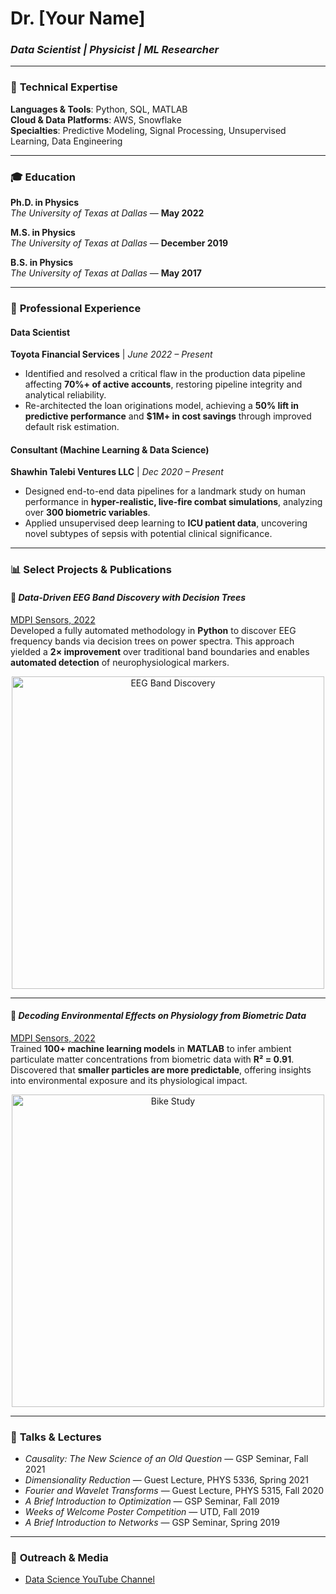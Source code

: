# **Dr. [Your Name]**  
### *Data Scientist | Physicist | ML Researcher*

---

### 🧠 **Technical Expertise**
**Languages & Tools**: Python, SQL, MATLAB  
**Cloud & Data Platforms**: AWS, Snowflake  
**Specialties**: Predictive Modeling, Signal Processing, Unsupervised Learning, Data Engineering  

---

### 🎓 **Education**

**Ph.D. in Physics**  
*The University of Texas at Dallas* — **May 2022**

**M.S. in Physics**  
*The University of Texas at Dallas* — **December 2019**

**B.S. in Physics**  
*The University of Texas at Dallas* — **May 2017**

---

### 💼 **Professional Experience**

#### **Data Scientist**  
**Toyota Financial Services** | *June 2022 – Present*  
- Identified and resolved a critical flaw in the production data pipeline affecting **70%+ of active accounts**, restoring pipeline integrity and analytical reliability.  
- Re-architected the loan originations model, achieving a **50% lift in predictive performance** and **$1M+ in cost savings** through improved default risk estimation.

#### **Consultant (Machine Learning & Data Science)**  
**Shawhin Talebi Ventures LLC** | *Dec 2020 – Present*  
- Designed end-to-end data pipelines for a landmark study on human performance in **hyper-realistic, live-fire combat simulations**, analyzing over **300 biometric variables**.  
- Applied unsupervised deep learning to **ICU patient data**, uncovering novel subtypes of sepsis with potential clinical significance.

---

### 📊 **Select Projects & Publications**

#### 📌 *Data-Driven EEG Band Discovery with Decision Trees*  
[MDPI Sensors, 2022](https://www.mdpi.com/1424-8220/22/8/3048)  
Developed a fully automated methodology in **Python** to discover EEG frequency bands via decision trees on power spectra. This approach yielded a **2× improvement** over traditional band boundaries and enables **automated detection** of neurophysiological markers.  

<div align="center">
  <img src="/assets/img/eeg_band_discovery.jpeg" alt="EEG Band Discovery" width="500"/>
</div>

---

#### 📌 *Decoding Environmental Effects on Physiology from Biometric Data*  
[MDPI Sensors, 2022](https://www.mdpi.com/1424-8220/22/11/4240)  
Trained **100+ machine learning models** in **MATLAB** to infer ambient particulate matter concentrations from biometric data with **R² = 0.91**. Discovered that **smaller particles are more predictable**, offering insights into environmental exposure and its physiological impact.

<div align="center">
  <img src="/assets/img/bike_study.jpeg" alt="Bike Study" width="500"/>
</div>

---

### 🎤 **Talks & Lectures**

- *Causality: The New Science of an Old Question* — GSP Seminar, Fall 2021  
- *Dimensionality Reduction* — Guest Lecture, PHYS 5336, Spring 2021  
- *Fourier and Wavelet Transforms* — Guest Lecture, PHYS 5315, Fall 2020  
- *A Brief Introduction to Optimization* — GSP Seminar, Fall 2019  
- *Weeks of Welcome Poster Competition* — UTD, Fall 2019  
- *A Brief Introduction to Networks* — GSP Seminar, Spring 2019  

---

### 🎥 **Outreach & Media**
- [Data Science YouTube Channel](https://www.youtube.com/channel/UCa9gErQ9AE5jT2DZLjXBIdA)
